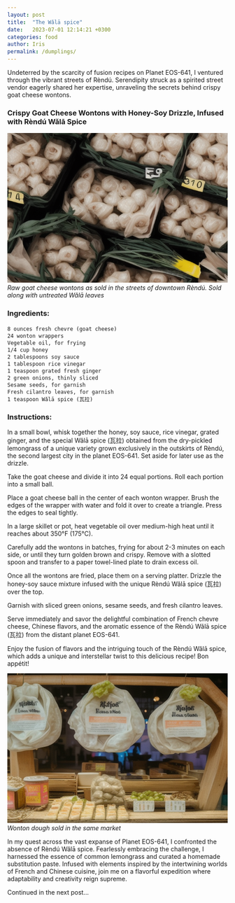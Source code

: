 ```yaml
---
layout: post
title:  "The Wǎlā spice"
date:   2023-07-01 12:14:21 +0300
categories: food
author: Iris
permalink: /dumplings/
---
```




Undeterred by the scarcity of fusion recipes on Planet EOS-641, I ventured through the vibrant streets of Rèndú. Serendipity struck as a spirited street vendor eagerly shared her expertise, unraveling the secrets behind crispy goat cheese wontons.

### Crispy Goat Cheese Wontons with Honey-Soy Drizzle, Infused with Rèndú Wǎlā Spice

![dumpling](/assets/images/dumpl1.png)
*Raw goat cheese wontons as sold in the streets of downtown Rèndú. Sold along with untreated Wǎlā leaves*

### Ingredients:

    8 ounces fresh chevre (goat cheese)
    24 wonton wrappers
    Vegetable oil, for frying
    1/4 cup honey
    2 tablespoons soy sauce
    1 tablespoon rice vinegar
    1 teaspoon grated fresh ginger
    2 green onions, thinly sliced
    Sesame seeds, for garnish
    Fresh cilantro leaves, for garnish
    1 teaspoon Wǎlā spice (瓦拉)

### Instructions:

In a small bowl, whisk together the honey, soy sauce, rice vinegar, grated ginger, and the special Wǎlā spice (瓦拉) obtained from the dry-pickled lemongrass of a unique variety grown exclusively in the outskirts of Rèndú, the second largest city in the planet EOS-641. Set aside for later use as the drizzle.

Take the goat cheese and divide it into 24 equal portions. Roll each portion into a small ball.

Place a goat cheese ball in the center of each wonton wrapper. Brush the edges of the wrapper with water and fold it over to create a triangle. Press the edges to seal tightly.

In a large skillet or pot, heat vegetable oil over medium-high heat until it reaches about 350°F (175°C).

Carefully add the wontons in batches, frying for about 2-3 minutes on each side, or until they turn golden brown and crispy. Remove with a slotted spoon and transfer to a paper towel-lined plate to drain excess oil.

Once all the wontons are fried, place them on a serving platter. Drizzle the honey-soy sauce mixture infused with the unique Rèndú Wǎlā spice (瓦拉) over the top.

Garnish with sliced green onions, sesame seeds, and fresh cilantro leaves.

Serve immediately and savor the delightful combination of French chevre cheese, Chinese flavors, and the aromatic essence of the Rèndú Wǎlā spice (瓦拉) from the distant planet EOS-641.

Enjoy the fusion of flavors and the intriguing touch of the Rèndú Wǎlā spice, which adds a unique and interstellar twist to this delicious recipe! Bon appétit!

![dumpling](/assets/images/dumpl4.png)
*Wonton dough sold in the same market*

In my quest across the vast expanse of Planet EOS-641, I confronted the absence of Rèndú Wǎlā spice. Fearlessly embracing the challenge, I harnessed the essence of common lemongrass and curated a homemade substitution paste. Infused with elements inspired by the intertwining worlds of French and Chinese cuisine, join me on a flavorful expedition where adaptability and creativity reign supreme.

Continued in the next post...
